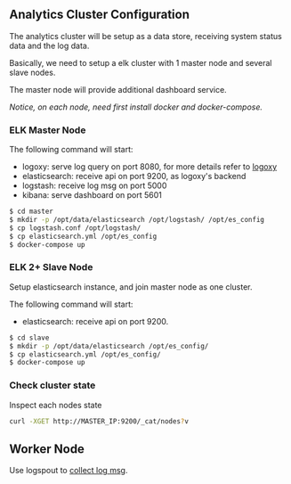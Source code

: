 ## Analytics Cluster Configuration

The analytics cluster will be setup as a data store, receiving system status data and the log data.

Basically, we need to setup a elk cluster with 1 master node and several slave nodes.

The master node will provide additional dashboard service.

*Notice, on each node, need first install docker and docker-compose.*

### ELK Master Node

The following command will start:

* logoxy: serve log query on port 8080, for more details refer to [logoxy](https://github.com/yeasy/logoxy)
* elasticsearch: receive api on port 9200, as logoxy's backend
* logstash: receive log msg on port 5000
* kibana: serve dashboard on port 5601

```sh
$ cd master
$ mkdir -p /opt/data/elasticsearch /opt/logstash/ /opt/es_config
$ cp logstash.conf /opt/logstash/
$ cp elasticsearch.yml /opt/es_config
$ docker-compose up
```


### ELK 2+ Slave Node

Setup elasticsearch instance, and join master node as one cluster.

The following command will start:

* elasticsearch: receive api on port 9200.

```sh
$ cd slave
$ mkdir -p /opt/data/elasticsearch /opt/es_config/
$ cp elasticsearch.yml /opt/es_config/
$ docker-compose up
```

### Check cluster state

Inspect each nodes state
```bash
curl -XGET http://MASTER_IP:9200/_cat/nodes?v
```

## Worker Node

Use logspout to [collect log msg](./logspout.md).
